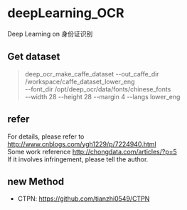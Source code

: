 # deepLearning_OCR
Deep Learning on 身份证识别    
## Get dataset
>deep_ocr_make_caffe_dataset --out_caffe_dir /workspace/caffe_dataset_lower_eng \
                   --font_dir /opt/deep_ocr/data/fonts/chinese_fonts \
                   --width 28 --height 28 --margin 4 --langs lower_eng
## refer
For details, please refer to  http://www.cnblogs.com/ygh1229/p/7224940.html       
Some work reference http://chongdata.com/articles/?p=5       
If it involves infringement, please tell the author.

## new Method
- CTPN: https://github.com/tianzhi0549/CTPN
